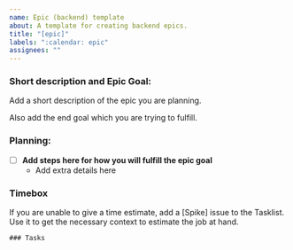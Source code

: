 ```yaml
---
name: Epic (backend) template
about: A template for creating backend epics.
title: "[epic]"
labels: ":calendar: epic"
assignees: ""
---
```


### Short description and Epic Goal:
Add a short description of the epic you are planning.

Also add the end goal which you are trying to fulfill.

### Planning:

- [ ] **Add steps here for how you will fulfill the epic goal**
  - Add extra details here

### Timebox
If you are unable to give a time estimate, add a [Spike] issue to the Tasklist. 
Use it to get the necessary context to estimate the job at hand.

```[tasklist]
### Tasks

```
